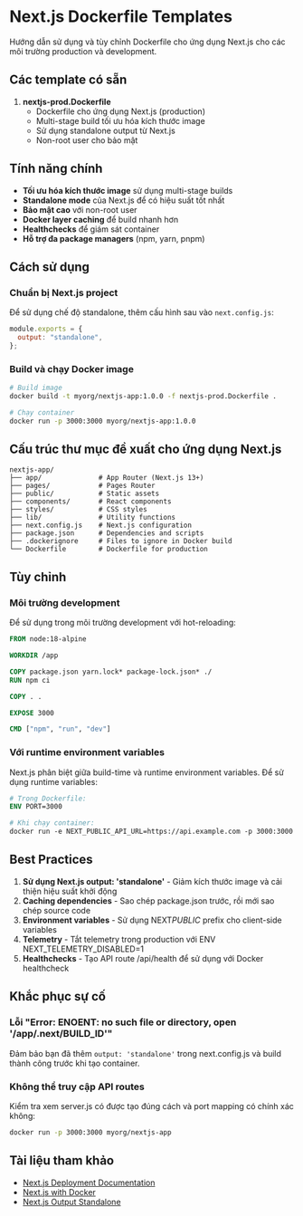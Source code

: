 # Next.js Dockerfile Templates

Hướng dẫn sử dụng và tùy chỉnh Dockerfile cho ứng dụng Next.js cho các môi trường production và development.

## Các template có sẵn

1. **nextjs-prod.Dockerfile**
   - Dockerfile cho ứng dụng Next.js (production)
   - Multi-stage build tối ưu hóa kích thước image
   - Sử dụng standalone output từ Next.js
   - Non-root user cho bảo mật

## Tính năng chính

- **Tối ưu hóa kích thước image** sử dụng multi-stage builds
- **Standalone mode** của Next.js để có hiệu suất tốt nhất
- **Bảo mật cao** với non-root user
- **Docker layer caching** để build nhanh hơn
- **Healthchecks** để giám sát container
- **Hỗ trợ đa package managers** (npm, yarn, pnpm)

## Cách sử dụng

### Chuẩn bị Next.js project

Để sử dụng chế độ standalone, thêm cấu hình sau vào `next.config.js`:

```javascript
module.exports = {
  output: "standalone",
};
```

### Build và chạy Docker image

```bash
# Build image
docker build -t myorg/nextjs-app:1.0.0 -f nextjs-prod.Dockerfile .

# Chạy container
docker run -p 3000:3000 myorg/nextjs-app:1.0.0
```

## Cấu trúc thư mục đề xuất cho ứng dụng Next.js

```
nextjs-app/
├── app/              # App Router (Next.js 13+)
├── pages/            # Pages Router
├── public/           # Static assets
├── components/       # React components
├── styles/           # CSS styles
├── lib/              # Utility functions
├── next.config.js    # Next.js configuration
├── package.json      # Dependencies and scripts
├── .dockerignore     # Files to ignore in Docker build
└── Dockerfile        # Dockerfile for production
```

## Tùy chỉnh

### Môi trường development

Để sử dụng trong môi trường development với hot-reloading:

```dockerfile
FROM node:18-alpine

WORKDIR /app

COPY package.json yarn.lock* package-lock.json* ./
RUN npm ci

COPY . .

EXPOSE 3000

CMD ["npm", "run", "dev"]
```

### Với runtime environment variables

Next.js phân biệt giữa build-time và runtime environment variables. Để sử dụng runtime variables:

```dockerfile
# Trong Dockerfile:
ENV PORT=3000

# Khi chạy container:
docker run -e NEXT_PUBLIC_API_URL=https://api.example.com -p 3000:3000 myorg/nextjs-app
```

## Best Practices

1. **Sử dụng Next.js output: 'standalone'** - Giảm kích thước image và cải thiện hiệu suất khởi động
2. **Caching dependencies** - Sao chép package.json trước, rồi mới sao chép source code
3. **Environment variables** - Sử dụng NEXT*PUBLIC* prefix cho client-side variables
4. **Telemetry** - Tắt telemetry trong production với ENV NEXT_TELEMETRY_DISABLED=1
5. **Healthchecks** - Tạo API route /api/health để sử dụng với Docker healthcheck

## Khắc phục sự cố

### Lỗi "Error: ENOENT: no such file or directory, open '/app/.next/BUILD_ID'"

Đảm bảo bạn đã thêm `output: 'standalone'` trong next.config.js và build thành công trước khi tạo container.

### Không thể truy cập API routes

Kiểm tra xem server.js có được tạo đúng cách và port mapping có chính xác không:

```bash
docker run -p 3000:3000 myorg/nextjs-app
```

## Tài liệu tham khảo

- [Next.js Deployment Documentation](https://nextjs.org/docs/deployment)
- [Next.js with Docker](https://nextjs.org/docs/deployment#docker-image)
- [Next.js Output Standalone](https://nextjs.org/docs/advanced-features/output-file-tracing)
